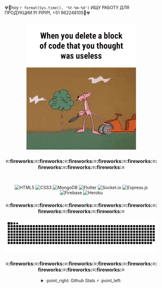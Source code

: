 ☢🚸hoy `r format(Sys.time(), '%Y-%m-%d')` ИЩУ РАБОТУ ДЛЯ ПРОДУКЦИИ PI PIPIPI, +51 962248105🚸☢
## <div align="center">![MC Technology](src/1.GIF)</div>
<div align="center">
<h3 align="center"><b>≡:fireworks:≡:fireworks:≡:fireworks:≡:fireworks:≡:fireworks:≡:fireworks:≡:fireworks:≡:fireworks:≡</b></h3>
</br>
  
![HTML5](https://img.shields.io/badge/-HTML5-black?style=flat-square&logo=html5&logoColor=white)
![CSS3](https://img.shields.io/badge/-CSS3-black?style=flat-square&logo=css3)
![MongoDB](https://img.shields.io/badge/-MongoDB-black?style=flat-square&logo=mongodb)
![Flutter](https://img.shields.io/badge/-Flutter-black?style=flat-square&logo=Flutter)
![Socket.io](https://img.shields.io/badge/-Socket-black?style=flat-square&logo=socket.io)
![Express.js](https://img.shields.io/badge/-Express-black?style=flat-square&logo=expressjs)
![Firebase](https://img.shields.io/badge/-Firebase-black?style=flat-square&logo=Firebase)
![Heroku](https://img.shields.io/badge/-Heroku-black?style=flat-square&logo=heroku)
<h3 align="center"><b>≡:fireworks:≡:fireworks:≡:fireworks:≡:fireworks:≡:fireworks:≡:fireworks:≡:fireworks:≡:fireworks:≡</b></h3>

![Snake animation](src/serpiente.svg)


<h3 align="center"><b>≡:fireworks:≡:fireworks:≡:fireworks:≡:fireworks:≡:fireworks:≡:fireworks:≡:fireworks:≡:fireworks:≡</b></h3>

<details>
    <summary> :point_right: Github Stats ⚡ :point_left: </summary>
<div align="center" >
  <a href="https://github.com/conchatuperrofrito">
    
   <a href="#">![Github stats](https://github-readme-stats.vercel.app/api?username=conchatuperrofrito&show_icons=true&theme=radical&include_all_commits=true&count_private=true](https://github-readme-stats.vercel.app/api?username=anuraghazra&show=reviews")</a>
   
  <a href="#">![Top Langs](https://github-readme-stats.vercel.app/api/top-langs/?username=conchatuperrofrito&layout=compact&theme=radical")</a>

</div>
</details>



